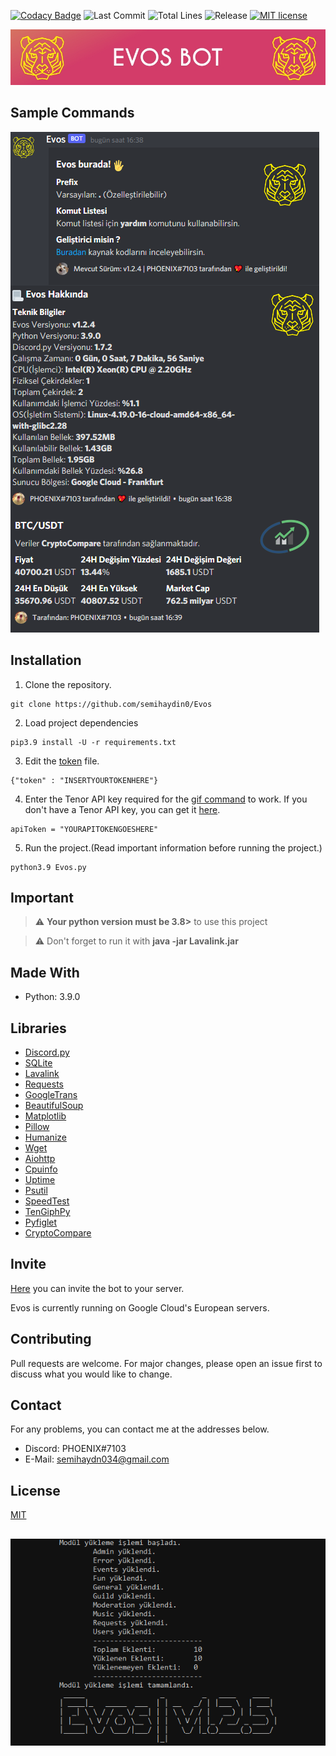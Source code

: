 <!--
*** Semih Aydın 2021
-->

[![Codacy Badge](https://app.codacy.com/project/badge/Grade/98bd08aaea7845a48425f776feb649ed)](https://www.codacy.com/gh/semihaydin0/Evos/dashboard?utm_source=github.com&amp;utm_medium=referral&amp;utm_content=semihaydin0/Evos&amp;utm_campaign=Badge_Grade)
![Last Commit](https://img.shields.io/github/last-commit/semihaydin0/Evos)
![Total Lines](https://img.shields.io/tokei/lines/github/semihaydin0/Evos)
![Release](https://img.shields.io/github/v/release/semihaydin0/Evos)
[![MIT license](https://img.shields.io/badge/License-MIT-blue.svg)](https://lbesson.mit-license.org/)

![Evos](./images/evosBanner.jpg)

## Sample Commands

![Example](./images/examplecommands.png)

## Installation
  1. Clone the repository.
```
git clone https://github.com/semihaydin0/Evos
```
  2. Load project dependencies
```
pip3.9 install -U -r requirements.txt
```
  3. Edit the [token](https://github.com/semihaydin0/Evos/blob/main/data/Token.json) file.
```
{"token" : "INSERTYOURTOKENHERE"}
```
  4. Enter the Tenor API key required for the [gif command](https://github.com/semihaydin0/Evos/blob/main/cogs/Requests.py#L217-L236) to work. If you don't have a Tenor API key, you can get it [here](https://tenor.com/gifapi/documentation).
```
apiToken = "YOURAPITOKENGOESHERE"
```
  5. Run the project.(Read important information before running the project.)
```
python3.9 Evos.py
```

## Important

> :warning: **Your python version must be 3.8>** to use this project

> :warning: Don't forget to run it with **java -jar Lavalink.jar**

## Made With

*   Python: 3.9.0

## Libraries

*   [Discord.py](https://github.com/Rapptz/discord.py)
*   [SQLite](https://github.com/sqlite/sqlite)
*   [Lavalink](https://github.com/Frederikam/Lavalink)
*   [Requests](https://github.com/psf/requests)
*   [GoogleTrans](https://github.com/ssut/py-googletrans)
*   [BeautifulSoup](https://www.crummy.com/software/BeautifulSoup/bs4/doc/)
*   [Matplotlib](https://github.com/matplotlib/matplotlib)
*   [Pillow](https://github.com/python-pillow/Pillow)
*   [Humanize](https://github.com/jmoiron/humanize)
*   [Wget](https://pypi.org/project/wget/)
*   [Aiohttp](https://github.com/aio-libs/aiohttp)
*   [Cpuinfo](https://github.com/workhorsy/py-cpuinfo)
*   [Uptime](https://github.com/Cairnarvon/uptime)
*   [Psutil](https://github.com/giampaolo/psutil)
*   [SpeedTest](https://github.com/sivel/speedtest-cli)
*   [TenGiphPy](https://github.com/realSnosh/TenGiphPy)
*   [Pyfiglet](https://github.com/pwaller/pyfiglet)
*   [CryptoCompare](https://github.com/lagerfeuer/cryptocompare)

## Invite

[Here](https://discord.com/api/oauth2/authorize?client_id=675459603420545056&permissions=8&scope=bot) you can invite the bot to your server.

Evos is currently running on Google Cloud's European servers.

## Contributing
Pull requests are welcome. For major changes, please open an issue first to discuss what you would like to change.

## Contact
For any problems, you can contact me at the addresses below.
*   Discord: PHOENIX#7103
*   E-Mail: semihaydn034@gmail.com

## License
[MIT](https://choosealicense.com/licenses/mit/)

##
![Demo](./images/demo.png)

